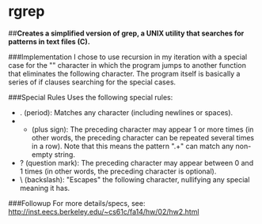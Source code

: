 rgrep
========

##<b>Creates a simplified version of grep, a UNIX utility that searches for patterns in text files (C). </b>


###Implementation
I chose to use recursion in my iteration with a special case for the "\" character in which the program jumps to another function that eliminates the following character. The program itself is basically a series of if clauses searching for the special cases.

###Special Rules
Uses the following special rules: <br>
* . (period):	Matches any character (including newlines or spaces). <br>
* + (plus sign):	The preceding character may appear 1 or more times (in other words, the preceding character can be repeated several times in a row). Note that this means the pattern ".+" can match any non-empty string. <br>
* ? (question mark):	The preceding character may appear between 0 and 1 times (in other words, the preceding character is optional). <br>
* \ (backslash):	"Escapes" the following character, nullifying any special meaning it has.



###Followup
For more details/specs, see:
<br> http://inst.eecs.berkeley.edu/~cs61c/fa14/hw/02/hw2.html
